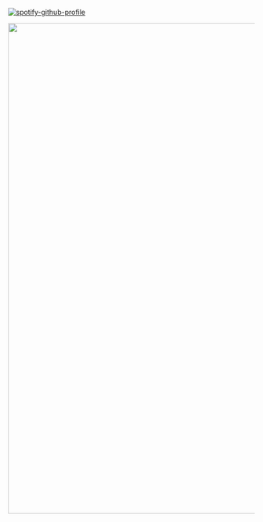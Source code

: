 

  
[![spotify-github-profile](https://spotify-github-profile.kittinanx.com/api/view?uid=31ndhpze4t3mks3o7yp7u2p2dwve&cover_image=true&theme=compact&show_offline=true&background_color=d7e0d8&interchange=false)](https://spotify-github-profile.kittinanx.com/api/view?uid=31ndhpze4t3mks3o7yp7u2p2dwve&redirect=true)


<p align="center">
  <img src="https://i.pinimg.com/736x/47/39/0d/47390d562ebd22c70f4a6867b3b71362.jpg"  width="1000" />
</p>


<!--
**MafiosoC00l/MafiosoC00l** is a ✨ _special_ ✨ repository because its `README.md` (this file) appears on your GitHub profile.

Here are some ideas to get you started:

- 🔭 I’m currently working on ...
- 🌱 I’m currently learning ...
- 👯 I’m looking to collaborate on ...
- 🤔 I’m looking for help with ...
- 💬 Ask me about ...
- 📫 How to reach me: ...
- 😄 Pronouns: ...
- ⚡ Fun fact: ...
-->
